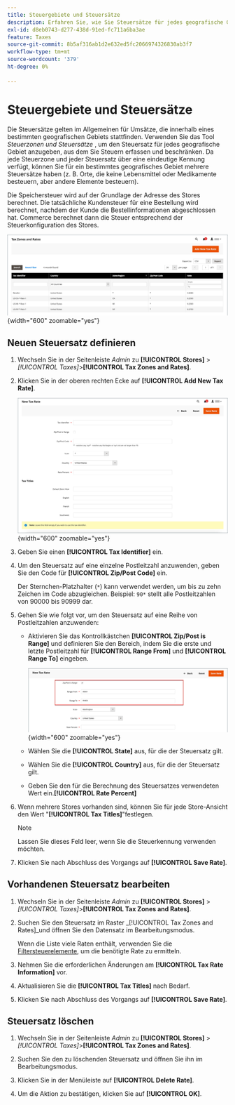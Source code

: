 ```yaml
---
title: Steuergebiete und Steuersätze
description: Erfahren Sie, wie Sie Steuersätze für jedes geografische Gebiet festlegen, in dem Sie Steuern erheben und begrenzen.
exl-id: d8eb0743-d277-438d-91ed-fc711a6ba3ae
feature: Taxes
source-git-commit: 8b5af316ab1d2e632ed5fc2066974326830ab3f7
workflow-type: tm+mt
source-wordcount: '379'
ht-degree: 0%

---
```


# Steuergebiete und Steuersätze

Die Steuersätze gelten im Allgemeinen für Umsätze, die innerhalb eines bestimmten geografischen Gebiets stattfinden. Verwenden Sie das Tool _Steuerzonen und Steuersätze_ , um den Steuersatz für jedes geografische Gebiet anzugeben, aus dem Sie Steuern erfassen und beschränken. Da jede Steuerzone und jeder Steuersatz über eine eindeutige Kennung verfügt, können Sie für ein bestimmtes geografisches Gebiet mehrere Steuersätze haben (z. B. Orte, die keine Lebensmittel oder Medikamente besteuern, aber andere Elemente besteuern).

Die Speichersteuer wird auf der Grundlage der Adresse des Stores berechnet. Die tatsächliche Kundensteuer für eine Bestellung wird berechnet, nachdem der Kunde die Bestellinformationen abgeschlossen hat. Commerce berechnet dann die Steuer entsprechend der Steuerkonfiguration des Stores.

![Steuerzonen und Steuersätze](./assets/tax-zones-rates.png){width="600" zoomable="yes"}

## Neuen Steuersatz definieren

1. Wechseln Sie in der Seitenleiste _Admin_ zu **[!UICONTROL Stores]** > _[!UICONTROL Taxes]_>**[!UICONTROL Tax Zones and Rates]**.

1. Klicken Sie in der oberen rechten Ecke auf **[!UICONTROL Add New Tax Rate]**.

   ![Neuer Steuersatz](./assets/tax-rate-new.png){width="600" zoomable="yes"}

1. Geben Sie einen **[!UICONTROL Tax Identifier]** ein.

1. Um den Steuersatz auf eine einzelne Postleitzahl anzuwenden, geben Sie den Code für **[!UICONTROL Zip/Post Code]** ein.

   Der Sternchen-Platzhalter (`*`) kann verwendet werden, um bis zu zehn Zeichen im Code abzugleichen. Beispiel: `90*` stellt alle Postleitzahlen von 90000 bis 90999 dar.

1. Gehen Sie wie folgt vor, um den Steuersatz auf eine Reihe von Postleitzahlen anzuwenden:

   - Aktivieren Sie das Kontrollkästchen **[!UICONTROL Zip/Post is Range]** und definieren Sie den Bereich, indem Sie die erste und letzte Postleitzahl für **[!UICONTROL Range From]** und **[!UICONTROL Range To]** eingeben.

     ![ZIP/Post ist Bereich](./assets/tax-rate-new-zip-post-range.png){width="600" zoomable="yes"}

   - Wählen Sie die **[!UICONTROL State]** aus, für die der Steuersatz gilt.

   - Wählen Sie die **[!UICONTROL Country]** aus, für die der Steuersatz gilt.

   - Geben Sie den für die Berechnung des Steuersatzes verwendeten Wert ein.**[!UICONTROL Rate Percent]**

1. Wenn mehrere Stores vorhanden sind, können Sie für jede Store-Ansicht den Wert &quot;**[!UICONTROL Tax Titles]**&quot;festlegen.

   >[!NOTE]
   >
   >Lassen Sie dieses Feld leer, wenn Sie die Steuerkennung verwenden möchten.

1. Klicken Sie nach Abschluss des Vorgangs auf **[!UICONTROL Save Rate]**.

## Vorhandenen Steuersatz bearbeiten

1. Wechseln Sie in der Seitenleiste _Admin_ zu **[!UICONTROL Stores]** > _[!UICONTROL Taxes]_>**[!UICONTROL Tax Zones and Rates]**.

1. Suchen Sie den Steuersatz im Raster _[!UICONTROL Tax Zones and Rates]_und öffnen Sie den Datensatz im Bearbeitungsmodus.

   Wenn die Liste viele Raten enthält, verwenden Sie die [Filtersteuerelemente](../getting-started/admin-grid-controls.md), um die benötigte Rate zu ermitteln.

1. Nehmen Sie die erforderlichen Änderungen am **[!UICONTROL Tax Rate Information]** vor.

1. Aktualisieren Sie die **[!UICONTROL Tax Titles]** nach Bedarf.

1. Klicken Sie nach Abschluss des Vorgangs auf **[!UICONTROL Save Rate]**.

## Steuersatz löschen

1. Wechseln Sie in der Seitenleiste _Admin_ zu **[!UICONTROL Stores]** > _[!UICONTROL Taxes]_>**[!UICONTROL Tax Zones and Rates]**.

1. Suchen Sie den zu löschenden Steuersatz und öffnen Sie ihn im Bearbeitungsmodus.

1. Klicken Sie in der Menüleiste auf **[!UICONTROL Delete Rate]**.

1. Um die Aktion zu bestätigen, klicken Sie auf **[!UICONTROL OK]**.
